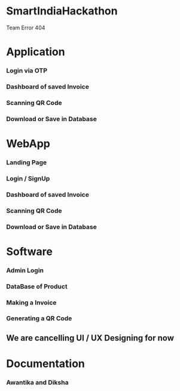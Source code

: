 # SmartIndiaHackathon
Team Error 404

# Application
### Login via OTP
### Dashboard of saved Invoice
### Scanning QR Code
### Download or Save in Database

# WebApp
### Landing Page
### Login / SignUp
### Dashboard of saved Invoice
### Scanning QR Code
### Download or Save in Database

# Software
### Admin Login
### DataBase of Product
### Making a Invoice
### Generating a QR Code

## We are cancelling UI / UX Designing for now

# Documentation
### Awantika and Diksha
